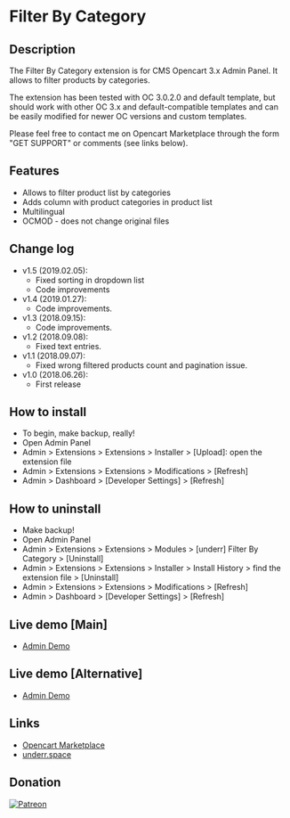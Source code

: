 # Filter By Category

## Description
The Filter By Category extension is for CMS Opencart 3.x Admin Panel. It allows to filter products by categories.

The extension has been tested with OC 3.0.2.0 and default template, but should work with other OC 3.x and default-compatible templates and can be easily modified for newer OC versions and custom templates.

Please feel free to contact me on Opencart Marketplace through the form "GET SUPPORT" or comments (see links below).

## Features
* Allows to filter product list by categories
* Adds column with product categories in product list
* Multilingual
* OCMOD - does not change original files

## Change log
* v1.5 (2019.02.05):
  * Fixed sorting in dropdown list
  * Code improvements
* v1.4 (2019.01.27):
  * Code improvements.
* v1.3 (2018.09.15):
  * Code improvements.
* v1.2 (2018.09.08):
  * Fixed text entries.
* v1.1 (2018.09.07):
  * Fixed wrong filtered products count and pagination issue.
* v1.0 (2018.06.26):
  * First release

## How to install
* To begin, make backup, really!
* Open Admin Panel
* Admin > Extensions > Extensions > Installer > [Upload]: open the extension file
* Admin > Extensions > Extensions > Modifications > [Refresh]
* Admin > Dashboard > [Developer Settings] > [Refresh]

## How to uninstall
* Make backup!
* Open Admin Panel
* Admin > Extensions > Extensions > Modules > [underr] Filter By Category > [Uninstall]
* Admin > Extensions > Extensions > Installer > Install History > find the extension file > [Uninstall]
* Admin > Extensions > Extensions > Modifications > [Refresh]
* Admin > Dashboard > [Developer Settings] > [Refresh]

## Live demo [Main]
* [Admin Demo](http://ocmod.freevar.com/oc3020/b/admin/index.php?route=catalog/product)

## Live demo [Alternative]
* [Admin Demo](https://oc3020.underr.thats.im/b/admin/index.php?route=catalog/product)

## Links
* [Opencart Marketplace](https://www.opencart.com/index.php?route=marketplace/extension/info&extension_id=34415)
* [underr.space](https://underr.space/notes/projects/project-007.html)

## Donation
[![Patreon](https://i.ibb.co/RvTchQm/become-a-patron-button.png)](https://www.patreon.com/underr)
